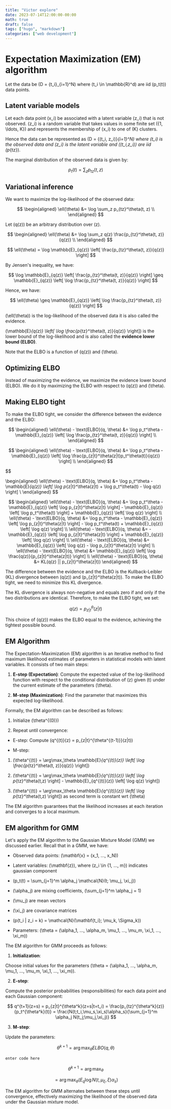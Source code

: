 ```yaml
---
title: "Victor explore"
date: 2023-07-14T12:00:00-00:00
math: true
draft: false
tags: ["hugo", "markdown"]
categories: ["web development"]
---
```


# Expectation Maximization (EM) algorithm

  

Let the data be \(D = \{t_i\}_{i=1}^N\) where \(t_i \in \mathbb{R}^d\) are iid \(p_t(t)\) data points.

  

## Latent variable models

  

Let each data point \(x_i\) be associated with a latent variable \(z_i\) that is not observed. \(z_i\) is a random variable that takes values in some finite set \(\{1, \ldots, K\}\) and represents the membership of \(x_i\) to one of \(K\) clusters.

  

Hence the data can be represented as \(D = \{(t_i, z_i)\}_{i=1}^N\) where \(t_i\) is the observed data and \(z_i\) is the latent variable and \((t_i,z_i)\) are iid \(p_{tz}\).

  

The marginal distribution of the observed data is given by:

  

$$
p_t(t) = \sum_z p_{tz}(t, z)
$$

  

## Variational inference

We want to maximize the log-likelihood of the observed data:

  
  

$$
\begin{aligned}
\ell(\theta) &= \log \sum_z p_{tz}^\theta(t, z) \\
\end{aligned}
$$

Let \(q(z)\) be an arbitrary distribution over \(z\).

$$
\begin{aligned}
\ell(\theta) &= \log \sum_z q(z) \frac{p_{tz}^\theta(t, z)}{q(z)} \\
\end{aligned}
$$

  

$$
\ell(\theta) = \log \mathbb{E}_{q(z)} \left[ \frac{p_{tz}^\theta(t, z)}{q(z)} \right]
$$

  

By Jensen's inequality, we have:

  

$$
\log \mathbb{E}_{q(z)} \left[ \frac{p_{tz}^\theta(t, z)}{q(z)} \right] \geq \mathbb{E}_{q(z)} \left[ \log \frac{p_{tz}^\theta(t, z)}{q(z)} \right]
$$

  

Hence, we have:

  

$$
\ell(\theta) \geq \mathbb{E}_{q(z)} \left[ \log \frac{p_{tz}^\theta(t, z)}{q(z)} \right]
$$

  

\(\ell(\theta)\) is the log-likelihood of the observed data it is also called the evidence.

  

\(\mathbb{E}_{q(z)} \left[ \log \frac{p_{tz}^\theta(t, z)}{q(z)} \right]\) is the lower bound of the log-likelihood and is also called the **evidence lower bound (ELBO)**.

  

Note that the ELBO is a function of \(q(z)\) and \(\theta\).

  

## Optimizing ELBO

Instead of maximizing the evidence, we maximize the evidence lower bound (ELBO). We do it by maximizing the ELBO with respect to \(q(z)\) and \(\theta\).

  

## Making ELBO tight

  

To make the ELBO tight, we consider the difference between the evidence and the ELBO:

  

$$
\begin{aligned}
\ell(\theta) - \text{ELBO}(q, \theta) &= \log p_t^\theta - \mathbb{E}_{q(z)} \left[ \log \frac{p_{tz}^\theta(t, z)}{q(z)} \right] \\
\end{aligned}
$$

  

$$
\begin{aligned}
\ell(\theta) - \text{ELBO}(q, \theta) &= \log p_t^\theta - \mathbb{E}_{q(z)} \left[ \log \frac{p_{z|t}^\theta(z|t)p_t^\theta(t)}{q(z)} \right] \\
\end{aligned}
$$

  

$$

\begin{aligned}
\ell(\theta) - \text{ELBO}(q, \theta) &= \log p_t^\theta - \mathbb{E}_{q(z)} \left[ \log p_{z|t}^\theta(z|t) + \log p_t^\theta(t) - \log q(z) \right] \\
\end{aligned}
$$

  
  

$$
\begin{aligned}
\ell(\theta) - \text{ELBO}(q, \theta) &= \log p_t^\theta - \mathbb{E}_{q(z)} \left[ \log p_{z|t}^\theta(z|t) \right] - \mathbb{E}_{q(z)} \left[ \log p_t^\theta(t) \right] + \mathbb{E}_{q(z)} \left[ \log q(z) \right] \\
\ell(\theta) - \text{ELBO}(q, \theta) &= \log p_t^\theta - \mathbb{E}_{q(z)} \left[ \log p_{z|t}^\theta(z|t) \right] - \log p_t^\theta(t) + \mathbb{E}_{q(z)} \left[ \log q(z) \right] \\
\ell(\theta) - \text{ELBO}(q, \theta) &= -\mathbb{E}_{q(z)} \left[ \log p_{z|t}^\theta(z|t) \right] + \mathbb{E}_{q(z)} \left[ \log q(z) \right] \\
\ell(\theta) - \text{ELBO}(q, \theta) &= \mathbb{E}_{q(z)} \left[ \log q(z) - \log p_{z|t}^\theta(z|t) \right] \\
\ell(\theta) - \text{ELBO}(q, \theta) &= \mathbb{E}_{q(z)} \left[ \log \frac{q(z)}{p_{z|t}^\theta(z|t)} \right] \\
\ell(\theta) - \text{ELBO}(q, \theta) &= KL(q(z) || p_{z|t}^\theta(z|t))
\end{aligned}
$$

  
  

The difference between the evidence and the ELBO is the Kullback-Leibler (KL) divergence between \(q(z)\) and \(p_{z|t}^\theta(z|t)\). To make the ELBO tight, we need to minimize this KL divergence.

  

The KL divergence is always non-negative and equals zero if and only if the two distributions are identical. Therefore, to make the ELBO tight, we set:

  

$$
q(z) = p_{z|t}^\theta(z|t)
$$

  

This choice of \(q(z)\) makes the ELBO equal to the evidence, achieving the tightest possible bound.

  

## EM Algorithm

  

The Expectation-Maximization (EM) algorithm is an iterative method to find maximum likelihood estimates of parameters in statistical models with latent variables. It consists of two main steps:

  

1.  **E-step (Expectation)**: Compute the expected value of the log-likelihood function with respect to the conditional distribution of \(z\) given \(t\) under the current estimate of the parameters \(\theta\).

  

2.  **M-step (Maximization)**: Find the parameter that maximizes this expected log-likelihood.

  

Formally, the EM algorithm can be described as follows:

  

1. Initialize \(\theta^{(0)}\)

2. Repeat until convergence:

- E-step: Compute \(q^{(t)}(z) = p_{z|t}^{\theta^{(t-1)}}(z|t)\)

- M-step:

1. \(\theta^{(t)} = \arg\max_\theta \mathbb{E}_{q^{(t)}(z)} \left[ \log \frac{p_{tz}^\theta(t, z)}{q(z)} \right]\)

2. \(\theta^{(t)} = \arg\max_\theta \mathbb{E}_{q^{(t)}(z)} \left[ \log p_{tz}^\theta(t,z) \right] - \mathbb{E}_{q^{(t)}(z)} \left[ \log q(z) \right]\)

3. \(\theta^{(t)} = \arg\max_\theta \mathbb{E}_{q^{(t)}(z)} \left[ \log p_{tz}^\theta(t,z) \right]\) as second term is constant wrt \(\theta\)

  

The EM algorithm guarantees that the likelihood increases at each iteration and converges to a local maximum.

  
  

## EM algorithm for GMM

  

Let's apply the EM algorithm to the Gaussian Mixture Model (GMM) we discussed earlier. Recall that in a GMM, we have:

  

- Observed data points: \(\mathbf{x} = (x_1, ..., x_N)\)

- Latent variables: \(\mathbf{z}\), where \(z_i \in \{1, ..., m\}\) indicates gaussian component

- \(p_t(t) = \sum_{j=1}^m \alpha_j \mathcal{N}(t; \mu_j, \xi_j)\)

- \(\alpha_j\) are mixing coefficients, \(\sum_{j=1}^m \alpha_j = 1\)

- \(\mu_j\) are mean vectors

- \(\xi_j\) are covariance matrices

- \(p(t_i | z_i = k) = \mathcal{N}(\mathbf{t_i}; \mu_k, \Sigma_k)\)

- Parameters: \(\theta = (\alpha_1, ..., \alpha_m, \mu_1, ..., \mu_m, \xi_1, ..., \xi_m)\)

  

The EM algorithm for GMM proceeds as follows:

  

1.  **Initialization**:

Choose initial values for the parameters \(\theta = (\alpha_1, ..., \alpha_m, \mu_1, ..., \mu_m, \xi_1, ..., \xi_m)\).

  

2.  **E-step**:

Compute the posterior probabilities (responsibilities) for each data point and each Gaussian component:

  

$$
q^{t+1}(z=s) = p_{z|t}^{\theta^k}(z=s|t=t_i) = \frac{p_{tz}^{\theta^k}(z)}{p_t^{\theta^k}(t)} = \frac{N(t;t_i,\mu_s,\xi_s)\alpha_s}{\sum_{j=1}^m \alpha_j N(t_j;\mu_j,\xi_j)}
$$

  

3.  **M-step**:

Update the parameters:

  

$$
\theta^{k+1} = \arg\max_\theta ELBO(q, \theta)
$$

    enter code here

$$
\theta^{k+1} = \arg\max_\theta
$$
  
  

$$
= \arg\max_\theta (E_q \log N(t,\mu_\xi,\xi)\alpha_s)
$$

  

The EM algorithm for GMM alternates between these steps until convergence, effectively maximizing the likelihood of the observed data under the Gaussian mixture model.
